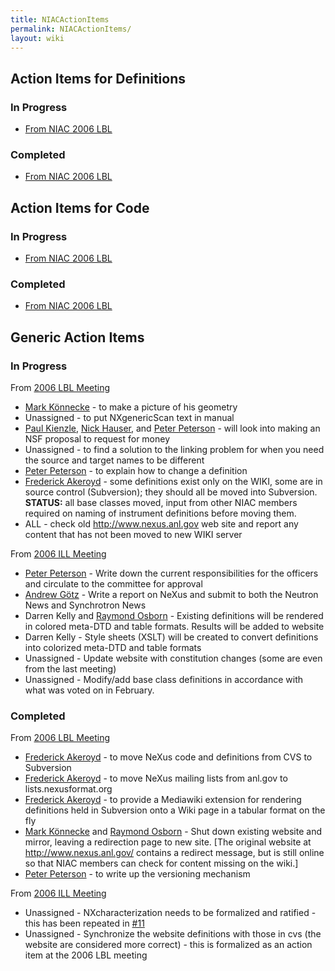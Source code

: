 ```yaml
---
title: NIACActionItems
permalink: NIACActionItems/
layout: wiki
---
```


Action Items for Definitions
----------------------------

### In Progress

-   [From NIAC 2006
    LBL](http://trac.nexusformat.org/definitions/query?status=new&status=assigned&status=reopened&group=owner&keywords=%7ENIAC2006LBL&order=priority)

### Completed

-   [From NIAC 2006
    LBL](http://trac.nexusformat.org/definitions/query?status=closed&group=owner&keywords=%7ENIAC2006LBL&order=priority)

Action Items for Code
---------------------

### In Progress

-   [From NIAC 2006
    LBL](http://trac.nexusformat.org/code/query?status=new&status=assigned&status=reopened&group=owner&keywords=%7ENIAC2006LBL&order=priority)

### Completed

-   [From NIAC 2006
    LBL](http://trac.nexusformat.org/code/query?status=closed&group=owner&keywords=%7ENIAC2006LBL&order=priority)

Generic Action Items
--------------------

### In Progress

From [2006 LBL Meeting](Media:NIAC2006LBL_minutes.pdf "wikilink")

-   [Mark Könnecke](User%3AMark_Koennecke "wikilink") - to make a
    picture of his geometry
-   Unassigned - to put NXgenericScan text in manual
-   [Paul Kienzle](User%3APaul_Kienzle "wikilink"), [Nick
    Hauser](User%3Anick "wikilink"), and [Peter
    Peterson](User%3APeter_Peterson "wikilink") - will look into making
    an NSF proposal to request for money
-   Unassigned - to find a solution to the linking problem for when you
    need the source and target names to be different
-   [Peter Peterson](User%3APeter_Peterson "wikilink") - to explain how
    to change a definition
-   [Frederick Akeroyd](User%3AFreddie_Akeroyd "wikilink") - some
    definitions exist only on the WIKI, some are in source control
    (Subversion); they should all be moved into Subversion. **STATUS:**
    all base classes moved, input from other NIAC members required on
    naming of instrument definitions before moving them.
-   ALL - check old <http://www.nexus.anl.gov> web site and report any
    content that has not been moved to new WIKI server

From [2006 ILL Meeting](Media:NIAC2006minutes.pdf "wikilink")

-   [Peter Peterson](User%3APeter_Peterson "wikilink") - Write down the
    current responsibilities for the officers and circulate to the
    committee for approval
-   [Andrew Götz](User%3AAndy_Gotz "wikilink") - Write a report on NeXus
    and submit to both the Neutron News and Synchrotron News
-   Darren Kelly and [Raymond Osborn](User%3ARay_Osborn "wikilink") -
    Existing definitions will be rendered in colored meta-DTD and table
    formats. Results will be added to website
-   Darren Kelly - Style sheets (XSLT) will be created to convert
    definitions into colorized meta-DTD and table formats
-   Unassigned - Update website with constitution changes (some are even
    from the last meeting)
-   Unassigned - Modify/add base class definitions in accordance with
    what was voted on in February.

### Completed

From [2006 LBL Meeting](Media:NIAC2006LBL_minutes.pdf "wikilink")

-   [Frederick Akeroyd](User%3AFreddie_Akeroyd "wikilink") - to move
    NeXus code and definitions from CVS to Subversion
-   [Frederick Akeroyd](User%3AFreddie_Akeroyd "wikilink") - to move
    NeXus mailing lists from anl.gov to lists.nexusformat.org
-   [Frederick Akeroyd](User%3AFreddie_Akeroyd "wikilink") - to provide
    a Mediawiki extension for rendering definitions held in Subversion
    onto a Wiki page in a tabular format on the fly
-   [Mark Könnecke](User%3AMark_Koennecke "wikilink") and [Raymond
    Osborn](User%3ARay_Osborn "wikilink") - Shut down existing website
    and mirror, leaving a redirection page to new site. \[The original
    website at <http://www.nexus.anl.gov/> contains a redirect message,
    but is still online so that NIAC members can check for content
    missing on the wiki.\]
-   [Peter Peterson](User%3APeter_Peterson "wikilink") - to write up the
    versioning mechanism

From [2006 ILL Meeting](Media:NIAC2006minutes.pdf "wikilink")

-   Unassigned - NXcharacterization needs to be formalized and
    ratified - this has been repeated in
    [\#11](http://trac.nexusformat.org/definitions/ticket/11)
-   Unassigned - Synchronize the website definitions with those in cvs
    (the website are considered more correct) - this is formalized as an
    action item at the 2006 LBL meeting

